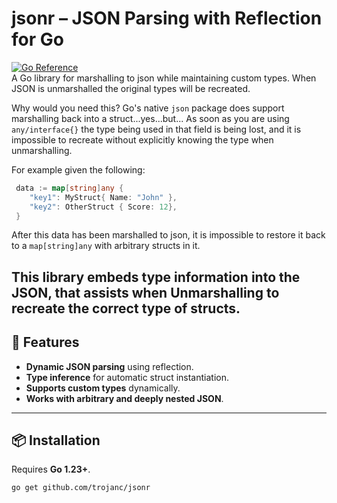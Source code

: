 # jsonr – JSON Parsing with Reflection for Go

[![Go Reference](https://pkg.go.dev/badge/github.com/trojanc/jsonr.svg)](https://pkg.go.dev/github.com/trojanc/jsonr)  
A Go library for marshalling to json while maintaining custom types. When JSON is unmarshalled the original types
will be recreated.


Why would you need this? Go's native `json` package does support marshalling back into a struct...yes...but...
As soon as you are using `any/interface{}` the type being used in that field is being lost, and it is impossible
to recreate without explicitly knowing the type when unmarshalling.

For example given the following:

```go
 data := map[string]any {
	"key1": MyStruct{ Name: "John" },
	"key2": OtherStruct { Score: 12},
 }
```
After this data has been marshalled to json, it is impossible to restore it back to a `map[string]any` with arbitrary
structs in it.

This library embeds type information into the JSON, that assists when Unmarshalling to recreate the correct type of
structs.
---

## 🔹 Features
- **Dynamic JSON parsing** using reflection.
- **Type inference** for automatic struct instantiation.
- **Supports custom types** dynamically.
- **Works with arbitrary and deeply nested JSON**.

---

## 📦 Installation
Requires **Go 1.23+**.

```sh
go get github.com/trojanc/jsonr
```
